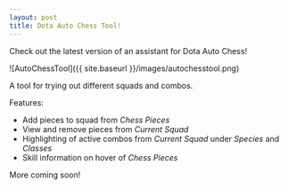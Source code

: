 ```yaml
---
layout: post
title: Dota Auto Chess Tool!
---
```


Check out the latest version of an assistant for Dota Auto Chess!

![AutoChessTool]({{ site.baseurl }}/images/autochesstool.png)

A tool for trying out different squads and combos.

Features:
* Add pieces to squad from *Chess Pieces*
* View and remove pieces from *Current Squad*
* Highlighting of active combos from *Current Squad* under *Species* and *Classes*
* Skill information on hover of *Chess Pieces*

More coming soon!